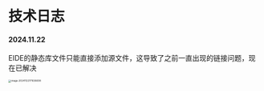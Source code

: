 # 技术日志

#### 2024.11.22

EIDE的静态库文件只能直接添加源文件，这导致了之前一直出现的链接问题，现在已解决

<img src="https://gitee.com/Chai_Brennholz/typora-image-bed-01/raw/master/image/202411221716701.png" alt="image-20241122171636608" style="zoom: 33%;" />